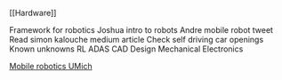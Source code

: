 [[Hardware]]

Framework for robotics
Joshua intro to robots
Andre mobile robot tweet
Read simon kalouche medium article
Check self driving car openings
Known unknowns
RL
ADAS
CAD Design
Mechanical
Electronics

[Mobile robotics UMich](https://twitter.com/Jeande_d/status/1617264902716157952)